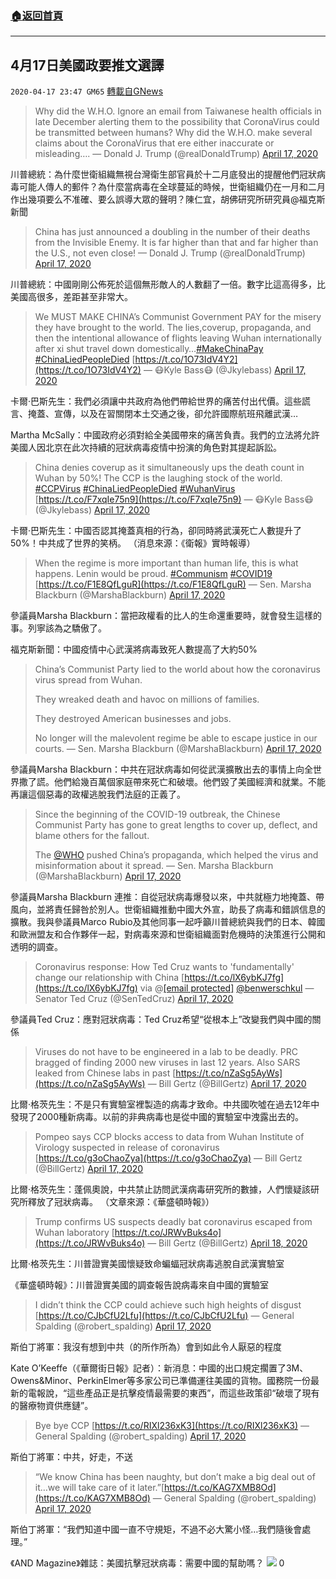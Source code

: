 ###  [:house:返回首頁](https://github.com/ourhimalayas/txt)
---

## 4月17日美國政要推文選譯
`2020-04-17 23:47 GM65` [轉載自GNews](https://gnews.org/zh-hant/176840/)

> Why did the W.H.O. Ignore an email from Taiwanese health officials in late December alerting them to the possibility that CoronaVirus could be transmitted between humans? Why did the W.H.O. make several claims about the CoronaVirus that ere either inaccurate or misleading….
> — Donald J. Trump (@realDonaldTrump) [April 17, 2020](https://twitter.com/realDonaldTrump/status/1251138462968922119?ref_src=twsrc%5Etfw)

川普總統：為什麼世衛組織無視台灣衛生部官員於十二月底發出的提醒他們冠狀病毒可能人傳人的郵件？為什麼當病毒在全球蔓延的時候，世衛組織仍在一月和二月作出幾項要么不准確、要么誤導大眾的聲明？陳仁宜，胡佛研究所研究員@福克斯新聞

> China has just announced a doubling in the number of their deaths from the Invisible Enemy. It is far higher than that and far higher than the U.S., not even close!
> — Donald J. Trump (@realDonaldTrump) [April 17, 2020](https://twitter.com/realDonaldTrump/status/1251186179548033025?ref_src=twsrc%5Etfw)

川普總統：中國剛剛公佈死於這個無形敵人的人數翻了一倍。數字比這高得多，比美國高很多，差距甚至非常大。

> We MUST MAKE CHINA’s Communist Government PAY for the misery they have brought to the world. The lies,coverup, propaganda, and then the intentional allowance of flights leaving Wuhan internationally after xi shut travel down domestically…[#MakeChinaPay](https://twitter.com/hashtag/MakeChinaPay?src=hash&amp;ref_src=twsrc%5Etfw) [#ChinaLiedPeopleDied](https://twitter.com/hashtag/ChinaLiedPeopleDied?src=hash&amp;ref_src=twsrc%5Etfw) [https://t.co/1O73IdV4Y2](https://t.co/1O73IdV4Y2)
> — 😷Kyle Bass😷 (@Jkylebass) [April 17, 2020](https://twitter.com/Jkylebass/status/1250993746633777153?ref_src=twsrc%5Etfw)

卡爾·巴斯先生：我們必須讓中共政府為他們帶給世界的痛苦付出代價。這些謊言、掩蓋、宣傳，以及在習關閉本土交通之後，卻允許國際航班飛離武漢…

Martha McSally：中國政府必須對給全美國帶來的痛苦負責。我們的立法將允許美國人因北京在此次持續的冠狀病毒疫情中扮演的角色對其提起訴訟。

> China denies coverup as it simultaneously ups the death count in Wuhan by 50%! The CCP is the laughing stock of the world. [#CCPVirus](https://twitter.com/hashtag/CCPVirus?src=hash&amp;ref_src=twsrc%5Etfw) [#ChinaLiedPeopleDied](https://twitter.com/hashtag/ChinaLiedPeopleDied?src=hash&amp;ref_src=twsrc%5Etfw) [#WuhanVirus](https://twitter.com/hashtag/WuhanVirus?src=hash&amp;ref_src=twsrc%5Etfw) [https://t.co/F7xqIe75n9](https://t.co/F7xqIe75n9)
> — 😷Kyle Bass😷 (@Jkylebass) [April 17, 2020](https://twitter.com/Jkylebass/status/1251152631113740289?ref_src=twsrc%5Etfw)

卡爾·巴斯先生：中國否認其掩蓋真相的行為，卻同時將武漢死亡人數提升了50%！中共成了世界的笑柄。 （消息來源：《衛報》實時報導）

> When the regime is more important than human life, this is what happens. Lenin would be proud. [#Communism](https://twitter.com/hashtag/Communism?src=hash&amp;ref_src=twsrc%5Etfw) [#COVID19](https://twitter.com/hashtag/COVID19?src=hash&amp;ref_src=twsrc%5Etfw) [https://t.co/F1E8QfLguR](https://t.co/F1E8QfLguR)
> — Sen. Marsha Blackburn (@MarshaBlackburn) [April 17, 2020](https://twitter.com/MarshaBlackburn/status/1251149861228969986?ref_src=twsrc%5Etfw)

參議員Marsha Blackburn：當把政權看的比人的生命還重要時，就會發生這樣的事。列寧該為之驕傲了。

福克斯新聞：中國疫情中心武漢將病毒致死人數提高了大約50%

> China’s Communist Party lied to the world about how the coronavirus virus spread from Wuhan.
>  
> They wreaked death and havoc on millions of families. 
>  
> They destroyed American businesses and jobs. 
>  
> No longer will the malevolent regime be able to escape justice in our courts.
> — Sen. Marsha Blackburn (@MarshaBlackburn) [April 17, 2020](https://twitter.com/MarshaBlackburn/status/1251175743582855169?ref_src=twsrc%5Etfw)

參議員Marsha Blackburn：中共在冠狀病毒如何從武漢擴散出去的事情上向全世界撒了謊。他們給幾百萬個家庭帶來死亡和破壞。他們毀了美國經濟和就業。不能再讓這個惡毒的政權逃脫我們法庭的正義了。

> Since the beginning of the COVID-19 outbreak, the Chinese Communist Party has gone to great lengths to cover up, deflect, and blame others for the fallout. 
> 
> The [@WHO](https://twitter.com/WHO?ref_src=twsrc%5Etfw) pushed China’s propaganda, which helped the virus and misinformation about it spread.
> — Sen. Marsha Blackburn (@MarshaBlackburn) [April 17, 2020](https://twitter.com/MarshaBlackburn/status/1251217206186323969?ref_src=twsrc%5Etfw)

參議員Marsha Blackburn 連推：自從冠狀病毒爆發以來，中共就極力地掩蓋、帶風向，並將責任歸咎於別人。世衛組織推動中國大外宣，助長了病毒和錯誤信息的擴散。我與參議員Marco Rubio及其他同事一起呼籲川普總統與我們的日本、韓國和歐洲盟友和合作夥伴一起，對病毒來源和世衛組織面對危機時的決策進行公開和透明的調查。

> Coronavirus response: How Ted Cruz wants to 'fundamentally' change our relationship with China [https://t.co/lX6ybKJ7fg](https://t.co/lX6ybKJ7fg) via @[\[email protected\]](/cdn-cgi/l/email-protection) [@benwerschkul](https://twitter.com/benwerschkul?ref_src=twsrc%5Etfw)
> — Senator Ted Cruz (@SenTedCruz) [April 17, 2020](https://twitter.com/SenTedCruz/status/1251208970733322240?ref_src=twsrc%5Etfw)

參議員Ted Cruz：應對冠狀病毒：Ted Cruz希望“從根本上”改變我們與中國的關係

> Viruses do not have to be engineered in a lab to be deadly. PRC bragged of finding 2000 new viruses in last 12 years. Also SARS leaked from Chinese labs in past [https://t.co/nZaSg5AyWs](https://t.co/nZaSg5AyWs)
> — Bill Gertz (@BillGertz) [April 17, 2020](https://twitter.com/BillGertz/status/1251133647358492673?ref_src=twsrc%5Etfw)

比爾·格茨先生：不是只有實驗室裡製造的病毒才致命。中共國吹噓在過去12年中發現了2000種新病毒。以前的非典病毒也是從中國的實驗室中洩露出去的。

> Pompeo says CCP blocks access to data from Wuhan Institute of Virology suspected in release of coronavirus [https://t.co/g3oChaoZya](https://t.co/g3oChaoZya)
> — Bill Gertz (@BillGertz) [April 17, 2020](https://twitter.com/BillGertz/status/1251231277673480194?ref_src=twsrc%5Etfw)

比爾·格茨先生：蓬佩奧說，中共禁止訪問武漢病毒研究所的數據，人們懷疑該研究所釋放了冠狀病毒。 （文章來源：《華盛頓時報》）

> Trump confirms US suspects deadly bat coronavirus escaped from Wuhan laboratory [https://t.co/JRWvBuks4o](https://t.co/JRWvBuks4o)
> — Bill Gertz (@BillGertz) [April 18, 2020](https://twitter.com/BillGertz/status/1251336062980456454?ref_src=twsrc%5Etfw)

比爾·格茨先生：川普證實美國懷疑致命蝙蝠冠狀病毒逃脫自武漢實驗室

《華盛頓時報》：川普證實美國的調查報告說病毒來自中國的實驗室

> I didn’t think the CCP could achieve such high heights of disgust [https://t.co/CJbCfU2Lfu](https://t.co/CJbCfU2Lfu)
> — General Spalding (@robert\_spalding) [April 17, 2020](https://twitter.com/robert_spalding/status/1251091773700681728?ref_src=twsrc%5Etfw)

斯伯丁將軍：我沒有想到中共（的所作所為）會到如此令人厭惡的程度

Kate O’Keeffe（《華爾街日報》記者）：新消息：中國的出口規定擱置了3M、Owens&Minor、PerkinElmer等多家公司已準備運往美國的貨物。國務院一份最新的電報說，“這些產品正是抗擊疫情最需要的東西”，而這些政策卻“破壞了現有的醫療物資供應鏈”。

> Bye bye CCP [https://t.co/RIXl236xK3](https://t.co/RIXl236xK3)
> — General Spalding (@robert\_spalding) [April 17, 2020](https://twitter.com/robert_spalding/status/1251093753688985600?ref_src=twsrc%5Etfw)

斯伯丁將軍：中共，好走，不送

> “We know China has been naughty, but don’t make a big deal out of it…we will take care of it later.”[https://t.co/KAG7XMB8Od](https://t.co/KAG7XMB8Od)
> — General Spalding (@robert\_spalding) [April 17, 2020](https://twitter.com/robert_spalding/status/1251291517865656322?ref_src=twsrc%5Etfw)

斯伯丁將軍：“我們知道中國一直不守規矩，不過不必大驚小怪…我們隨後會處理。”

《AND Magazine》雜誌：美國抗擊冠狀病毒：需要中國的幫助嗎？
![](https://s3.amazonaws.com/gnews-media-offload/wp-content/uploads/2020/04/17234658/image0.png-4.jpeg)
0
